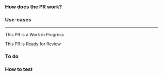 <!-- Add compact, short information about your PR for easier understanding, like the objective of the PR -->

### How does the PR work?
<!-- Elaborate on the changes, if applicable, or delete this heading -->

### Use-cases
<!-- What use-cases does this PR serve? Delete this heading if this is a bugfix PR -->

****

<!-- Add "closes #<issue number>" or "fixes #<issue number>" if this PR resolves any reported issue(s) -->

This PR is a Work in Progress

This PR is Ready for Review
<!-- ^ Delete any one -->

### To do

<!-- If this PR is WIP, list the things that should be finished before the PR is ready for review -->

### How to test

<!-- Add example code or instructions to test the PR -->
